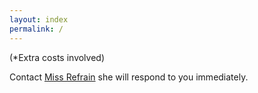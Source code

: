 ```yaml
---
layout: index
permalink: /
---
```


(*Extra costs involved)

Contact [Miss Refrain](mailto:miss.refrain@gmail.com) she will respond to you immediately. 